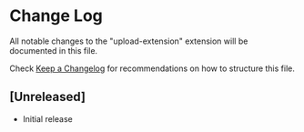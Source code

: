 # Change Log

All notable changes to the "upload-extension" extension will be documented in this file.

Check [Keep a Changelog](http://keepachangelog.com/) for recommendations on how to structure this file.

## [Unreleased]

- Initial release